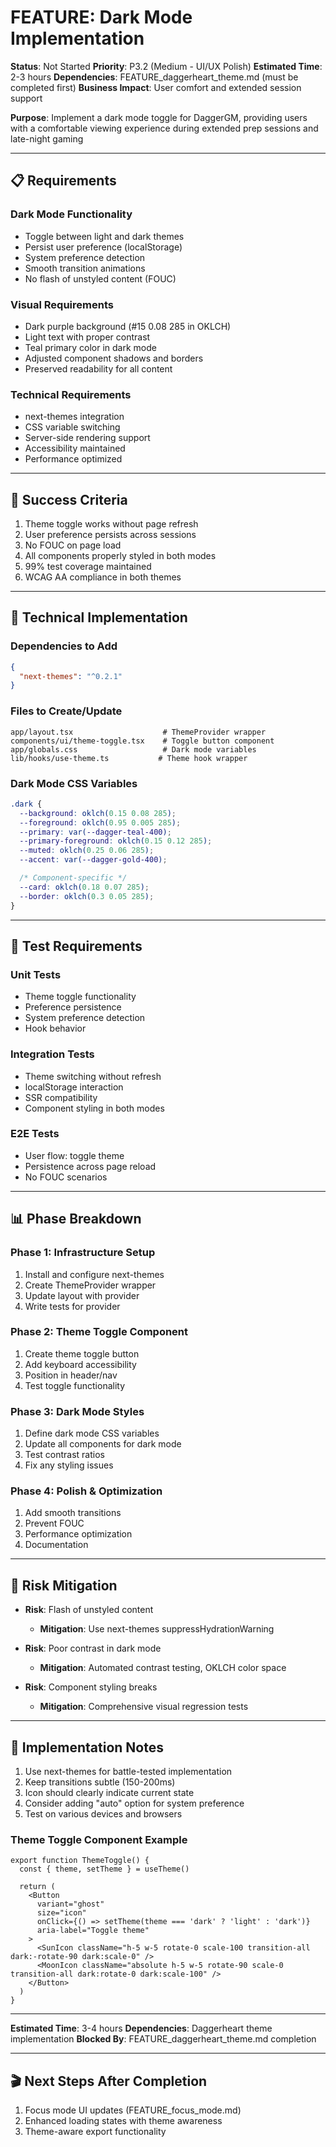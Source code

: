 # FEATURE: Dark Mode Implementation

**Status**: Not Started
**Priority**: P3.2 (Medium - UI/UX Polish)
**Estimated Time**: 2-3 hours
**Dependencies**: FEATURE_daggerheart_theme.md (must be completed first)
**Business Impact**: User comfort and extended session support

**Purpose**: Implement a dark mode toggle for DaggerGM, providing users with a comfortable viewing experience during extended prep sessions and late-night gaming

---

## 📋 **Requirements**

### Dark Mode Functionality

- Toggle between light and dark themes
- Persist user preference (localStorage)
- System preference detection
- Smooth transition animations
- No flash of unstyled content (FOUC)

### Visual Requirements

- Dark purple background (#15 0.08 285 in OKLCH)
- Light text with proper contrast
- Teal primary color in dark mode
- Adjusted component shadows and borders
- Preserved readability for all content

### Technical Requirements

- next-themes integration
- CSS variable switching
- Server-side rendering support
- Accessibility maintained
- Performance optimized

---

## 🎯 **Success Criteria**

1. Theme toggle works without page refresh
2. User preference persists across sessions
3. No FOUC on page load
4. All components properly styled in both modes
5. 99% test coverage maintained
6. WCAG AA compliance in both themes

---

## 📐 **Technical Implementation**

### Dependencies to Add

```json
{
  "next-themes": "^0.2.1"
}
```

### Files to Create/Update

```
app/layout.tsx                    # ThemeProvider wrapper
components/ui/theme-toggle.tsx    # Toggle button component
app/globals.css                   # Dark mode variables
lib/hooks/use-theme.ts           # Theme hook wrapper
```

### Dark Mode CSS Variables

```css
.dark {
  --background: oklch(0.15 0.08 285);
  --foreground: oklch(0.95 0.005 285);
  --primary: var(--dagger-teal-400);
  --primary-foreground: oklch(0.15 0.12 285);
  --muted: oklch(0.25 0.06 285);
  --accent: var(--dagger-gold-400);

  /* Component-specific */
  --card: oklch(0.18 0.07 285);
  --border: oklch(0.3 0.05 285);
}
```

---

## 🧪 **Test Requirements**

### Unit Tests

- Theme toggle functionality
- Preference persistence
- System preference detection
- Hook behavior

### Integration Tests

- Theme switching without refresh
- localStorage interaction
- SSR compatibility
- Component styling in both modes

### E2E Tests

- User flow: toggle theme
- Persistence across page reload
- No FOUC scenarios

---

## 📊 **Phase Breakdown**

### Phase 1: Infrastructure Setup

1. Install and configure next-themes
2. Create ThemeProvider wrapper
3. Update layout with provider
4. Write tests for provider

### Phase 2: Theme Toggle Component

1. Create theme toggle button
2. Add keyboard accessibility
3. Position in header/nav
4. Test toggle functionality

### Phase 3: Dark Mode Styles

1. Define dark mode CSS variables
2. Update all components for dark mode
3. Test contrast ratios
4. Fix any styling issues

### Phase 4: Polish & Optimization

1. Add smooth transitions
2. Prevent FOUC
3. Performance optimization
4. Documentation

---

## 🚨 **Risk Mitigation**

- **Risk**: Flash of unstyled content
  - **Mitigation**: Use next-themes suppressHydrationWarning
- **Risk**: Poor contrast in dark mode
  - **Mitigation**: Automated contrast testing, OKLCH color space

- **Risk**: Component styling breaks
  - **Mitigation**: Comprehensive visual regression tests

---

## 📝 **Implementation Notes**

1. Use next-themes for battle-tested implementation
2. Keep transitions subtle (150-200ms)
3. Icon should clearly indicate current state
4. Consider adding "auto" option for system preference
5. Test on various devices and browsers

### Theme Toggle Component Example

```tsx
export function ThemeToggle() {
  const { theme, setTheme } = useTheme()

  return (
    <Button
      variant="ghost"
      size="icon"
      onClick={() => setTheme(theme === 'dark' ? 'light' : 'dark')}
      aria-label="Toggle theme"
    >
      <SunIcon className="h-5 w-5 rotate-0 scale-100 transition-all dark:-rotate-90 dark:scale-0" />
      <MoonIcon className="absolute h-5 w-5 rotate-90 scale-0 transition-all dark:rotate-0 dark:scale-100" />
    </Button>
  )
}
```

---

**Estimated Time**: 3-4 hours
**Dependencies**: Daggerheart theme implementation
**Blocked By**: FEATURE_daggerheart_theme.md completion

---

## 🎬 **Next Steps After Completion**

1. Focus mode UI updates (FEATURE_focus_mode.md)
2. Enhanced loading states with theme awareness
3. Theme-aware export functionality
